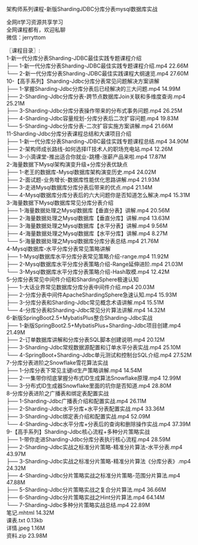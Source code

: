 架构师系列课程-新版ShardingJDBC分库分表mysql数据库实战

全网it学习资源共享学习<br>全网课程都有，欢迎私聊<br>微信：jerryttom<br>

〖课程目录〗:<br> 1-新⼀代分库分表Sharding-JDBC最佳实践专题课程介绍<br> ├── 1-新一代分库分表Sharding-JDBC最佳实践专题课程介绍.mp4 22.66M<br> └── 2-新一代分库分表Sharding-JDBC最佳实践课程大纲速览.mp4 27.60M<br> 10-【⾼⼿系列】Sharding-Jdbc分库分表常⻅问题解决⽅案讲解<br> ├── 1-掌握Sharding-Jdbc分库分表后已经解决的三大问题.mp4 14.99M<br> ├── 2-Sharding-Jdbc分库分表-跨节点数据库Join关联和多维度查询.mp4 25.21M<br> ├── 3-Sharding-Jdbc分库分表操作带来的分布式事务问题.mp4 26.25M<br> ├── 4-Sharding-Jdbc容量规划-分库分表后二次扩容问题.mp4 19.83M<br> └── 5-Sharding-Jdbc分库分表-二次扩容实施方案讲解.mp4 21.66M<br> 11-Sharding-Jdbc分库分表课程总结和⼤课项⽬介绍<br> ├── 1-新一代分库分表Sharding-JDBC最佳实践专题课程总结.mp4 34.90M<br> ├── 2-架构师成长路线-如何选择IT技术人的职场充电站.mp4 12.26M<br> └── 3-小滴课堂-推出适合你就业-跳槽-涨薪产品来啦.mp4 17.87M<br> 2-海量数据下Mysql架构演变升级+分库分表优缺点<br> ├── 1-老王的数据库-Mysql数据库架构演变历史.mp4 24.02M<br> ├── 2-面试题-业务增长-数据库性能优化思路讲解.mp4 21.93M<br> ├── 3-走进Mysql数据库分库分表后带来的优点.mp4 21.14M<br> └── 4-Mysql数据库分库分表后的六大问题你是否知道怎么解决.mp4 15.31M<br> 3-海量数据下Mysql数据库常⻅分库分表介绍<br> ├── 1-海量数据处理之Mysql数据库【垂直分表】讲解.mp4 20.56M<br> ├── 2-海量数据处理之Mysql数据库【垂直分库】讲解.mp4 13.63M<br> ├── 3-海量数据处理之Mysql数据库【水平分表】讲解.mp4 9.56M<br> ├── 4-海量数据处理之Mysql数据库【水平分库】讲解.mp4 8.27M<br> └── 5-海量数据处理之Mysql数据库分库分表总结.mp4 21.76M<br> 4-Mysql数据库-⽔平分库分表常⻅策略讲解<br> ├── 1-Mysql数据库水平分库分表常见策略介绍-range.mp4 11.92M<br> ├── 2-Mysql数据库水平分库分表策略介绍-Range延伸进阶.mp4 21.03M<br> └── 3-Mysql数据库水平分库分表策略介绍-Hash取模.mp4 12.42M<br> 5-分库分表常⻅中间件介绍和ShardingSphere极速认知<br> ├── 1-大话业界常见数据库分库分表中间件介绍.mp4 20.03M<br> ├── 2-分库分表中间件ApacheShardingSphere急速认知.mp4 15.93M<br> ├── 3-分库分表和Sharding-Jdbc常见概念术语讲解.mp4 15.51M<br> └── 4-分库分表和Sharding-Jdbc常见分片算法讲解.mp4 14.32M<br> 6-新版SpringBoot2.5+MybatisPlus整合Sharding-Jdbc实战<br> ├── 1-新版SpringBoot2.5+MybatisPlus+Sharding-Jdbc项目创建.mp4 21.49M<br> ├── 2-订单数据库讲解和分库分表SQL脚本创建说明.mp4 20.12M<br> ├── 3-Sharding-Jdbc常规数据源配置和订单水平分表实战.mp4 25.10M<br> └── 4-SpringBoot+Sharding-Jdbc单元测试和控制台SQL介绍.mp4 27.52M<br> 7-分库分表进阶之Snowflake雪花算法实战<br> ├── 1-分库分表下常见主键id生产策略讲解.mp4 14.54M<br> ├── 2-一集带你彻底掌握分布式ID生成算法Snowflake原理.mp4 12.99M<br> └── 3-分布式ID生成器Snowflake里面的坑你是否知道.mp4 28.80M<br> 8-分库分表进阶之⼴播表和绑定表配置实战<br> ├── 1-Sharding-Jdbc广播表介绍和配置实战.mp4 26.11M<br> ├── 2-Sharding-Jdbc水平分库+水平分表配置实战.mp4 33.36M<br> ├── 3-Sharding-Jdbc绑定表介绍和配置实战.mp4 52.09M<br> └── 4-Sharding-Jdbc水平分库+分表后的查询和删除操作实战.mp4 37.39M<br> 9-【⾼⼿系列】Sharding-Jdbc核⼼流程+多种分⽚策略实战<br> ├── 1-带你走进Sharding-Jdbc分库分表执行核心流程.mp4 28.59M<br> ├── 2-Sharding-Jdbc实战之标准分片策略-精准分片算法-水平分表.mp4 43.97M<br> ├── 3-Sharding-Jdbc实战之标准分片策略-精准分片算法《分库分表》.mp4 24.32M<br> ├── 4-Sharding-Jdbc分片策略实战之标准分片策略-范围分片算法.mp4 47.88M<br> ├── 5-Sharding-Jdbc分片策略实战之复合分片算法.mp4 36.66M<br> ├── 6-Sharding-Jdbc分片策略实战之Hint分片算法.mp4 64.14M<br> └── 7-Sharding-Jdbc多种分片策略实战总结.mp4 22.89M<br> 笔记.mhtml 14.32M<br> 课表.txt 0.13kb<br> 详情.jpeg 1.16M<br> 资料.zip 23.98M